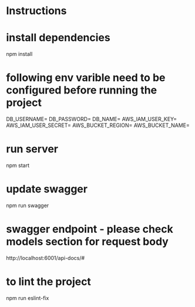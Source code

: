 # Instructions

# install dependencies

npm install

# following env varible need to be configured before running the project

DB_USERNAME=
DB_PASSWORD=
DB_NAME=
AWS_IAM_USER_KEY=
AWS_IAM_USER_SECRET=
AWS_BUCKET_REGION=
AWS_BUCKET_NAME=

# run server
npm start

# update swagger

npm run swagger

# swagger endpoint - please check models section for request body

http://localhost:6001/api-docs/#

# to lint the project

npm run eslint-fix
